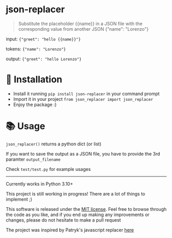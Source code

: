 # json-replacer
> Substitute the placeholder {{name}} in a JSON file with the corresponding value from another JSON {"name": "Lorenzo"}

input: `{"greet": "hello {{name}}"}`

tokens: `{"name": "Lorenzo"}`

output: `{"greet": "hello Lorenzo"}`

# 🚀 Installation
- Install it running `pip install json-replacer` in your command prompt
- Import it in your project `from json_replacer import json_replacer`
- Enjoy the package :)

# 📚 Usage 
`json_replacer()` returns a python dict (or list)

If you want to save the output as a JSON file, you have to provide the 3rd paramter `output_filename`

Check `test/test.py` for example usages

---
Currently works in Python 3.10+


This project is still working in progress! There are a lot of things to implement ;)

This software is released under the [MIT license](https://github.com/lorenzua02/json-replacer/blob/main/LICENSE). Feel free to browse through the code as you like,
and if you end up making any improvements or changes, please do not hesitate to make a pull request

The project was inspired by Patryk's javascript replacer [here](https://www.npmjs.com/package/@ptkdev/json-token-replace)

